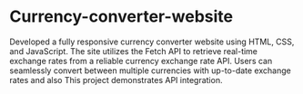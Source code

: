 # Currency-converter-website
Developed a fully responsive currency converter website using HTML, CSS, and JavaScript. The site utilizes the Fetch API to retrieve real-time exchange rates from a reliable currency exchange rate API. Users can seamlessly convert between multiple currencies with up-to-date exchange rates and also This project demonstrates API integration.
